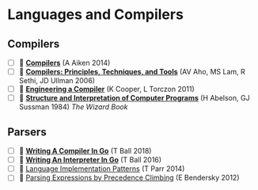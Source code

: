# Languages and Compilers

## Compilers

- [ ] 🎥 [**Compilers**](https://lagunita.stanford.edu/courses/Engineering/Compilers/Fall2014/about) (A Aiken 2014)
- [ ] 📖 [**Compilers: Principles, Techniques, and Tools**](https://suif.stanford.edu/dragonbook/) (AV Aho, MS Lam, R Sethi, JD Ullman 2006)
- [ ] 📖 [**Engineering a Compiler**](https://www.elsevier.com/books/engineering-a-compiler/cooper/978-0-12-088478-0) (K Cooper, L Torczon 2011)
- [ ] 📖 [**Structure and Interpretation of Computer Programs**](https://mitpress.mit.edu/sites/default/files/sicp/index.html) (H Abelson, GJ Sussman 1984) _The Wizard Book_

## Parsers

- [ ] 📖 [**Writing A Compiler In Go**](https://compilerbook.com) (T Ball 2018)
- [ ] 📖 [**Writing An Interpreter In Go**](https://interpreterbook.com) (T Ball 2016)
- [ ] 📖 [Language Implementation Patterns](https://pragprog.com/book/tpdsl/language-implementation-patterns) (T Parr 2014)
- [ ] 💬 [Parsing Expressions by Precedence Climbing](https://eli.thegreenplace.net/2012/08/02/parsing-expressions-by-precedence-climbing) (E Bendersky 2012)
